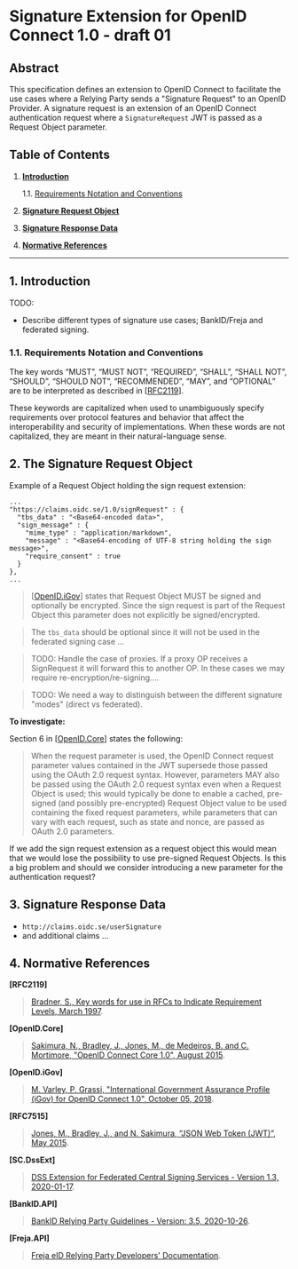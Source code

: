 # Signature Extension for OpenID Connect 1.0 - draft 01

## Abstract

This specification defines an extension to OpenID Connect to facilitate the use cases where a Relying Party sends a "Signature Request" to an OpenID Provider. A signature request is an extension of an OpenID Connect authentication request where a `SignatureRequest` JWT is passed as a Request Object parameter.


## Table of Contents

1. [**Introduction**](#introduction)

    1.1. [Requirements Notation and Conventions](#requirements-notation-and-conventions)

2. [**Signature Request Object**](#signature-request-object)

3. [**Signature Response Data**](#signature-response-data)

4. [**Normative References**](#normative-references)

---

<a name="introduction"></a>
## 1. Introduction

TODO: 

- Describe different types of signature use cases; BankID/Freja and federated signing.

<a name="requirements-notation-and-conventions"></a>
### 1.1. Requirements Notation and Conventions

The key words “MUST”, “MUST NOT”, “REQUIRED”, “SHALL”, “SHALL NOT”, “SHOULD”, “SHOULD NOT”, “RECOMMENDED”, “MAY”, and “OPTIONAL” are to be interpreted as described in \[[RFC2119](#rfc2119)\].

These keywords are capitalized when used to unambiguously specify requirements over protocol features and behavior that affect the interoperability and security of implementations. When these words are not capitalized, they are meant in their natural-language sense.

<a name="the-signature-request-object"></a>
## 2. The Signature Request Object

Example of a Request Object holding the sign request extension:

```
...
"https://claims.oidc.se/1.0/signRequest" : {
  "tbs_data" : "<Base64-encoded data>",
  "sign_message" : {
    "mime_type" : "application/markdown",
    "message" : "<Base64-encoding of UTF-8 string holding the sign message>",
    "require_consent" : true
  }
},
...
```

> \[[OpenID.iGov](#openid-igov)\] states that Request Object MUST be signed and optionally be encrypted. Since the sign request is part of the Request Object this parameter does not explicitly be signed/encrypted.

> The `tbs_data` should be optional since it will not be used in the federated signing case ...

> TODO: Handle the case of proxies. If a proxy OP receives a SignRequest it will forward this to another OP. In these cases we may require re-encryption/re-signing....

> TODO: We need a way to distinguish between the different signature "modes" (direct vs federated).

**To investigate:**

Section 6 in \[[OpenID.Core](#openid-core)\] states the following:

> When the request parameter is used, the OpenID Connect request parameter values contained in the JWT supersede those passed using the OAuth 2.0 request syntax. However, parameters MAY also be passed using the OAuth 2.0 request syntax even when a Request Object is used; this would typically be done to enable a cached, pre-signed (and possibly pre-encrypted) Request Object value to be used containing the fixed request parameters, while parameters that can vary with each request, such as state and nonce, are passed as OAuth 2.0 parameters.

If we add the sign request extension as a request object this would mean that we would lose the possibility to use pre-signed Request Objects. Is this a big problem and should we consider introducing a new parameter for the authentication request? 



<a name="signature-response-data"></a>
## 3. Signature Response Data

- `http://claims.oidc.se/userSignature`
- and additional claims ...

<a name="normative-references"></a>
## 4. Normative References

<a name="rfc2119"></a>
**\[RFC2119\]**
> [Bradner, S., Key words for use in RFCs to Indicate Requirement Levels, March 1997](https://www.ietf.org/rfc/rfc2119.txt).

<a name="openid-core"></a>
**\[OpenID.Core\]**
> [Sakimura, N., Bradley, J., Jones, M., de Medeiros, B. and C. Mortimore, "OpenID Connect Core 1.0", August 2015](https://openid.net/specs/openid-connect-core-1_0.html).

<a name="openid-igov"></a>
**\[OpenID.iGov\]**
> [M. Varley, P. Grassi, "International Government Assurance Profile (iGov) for OpenID Connect 1.0", October 05, 2018](https://openid.net/specs/openid-igov-openid-connect-1_0.html).

<a name="rfc7515"></a>
**\[RFC7515\]**
> [Jones, M., Bradley, J., and N. Sakimura, “JSON Web Token (JWT)”, May 2015](https://tools.ietf.org/html/rfc7515).

<a name="sc-dssext"></a>
**\[SC.DssExt\]**
> [DSS Extension for Federated Central Signing Services - Version 1.3, 2020-01-17](https://docs.swedenconnect.se/technical-framework/latest/09_-_DSS_Extension_for_Federated_Signing_Services.html).

<a name="bankid-api"></a>
**\[BankID.API\]**
> [BankID Relying Party Guidelines - Version: 3.5, 2020-10-26](https://www.bankid.com/assets/bankid/rp/bankid-relying-party-guidelines-v3.5.pdf).

<a name="freja-api"></a>
**\[Freja.API\]**
> [Freja eID Relying Party Developers' Documentation](https://frejaeid.com/rest-api/Freja%20eID%20Relying%20Party%20Developers'%20Documentation.html).

